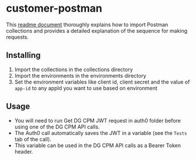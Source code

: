 # customer-postman

This [readme document](https://mylifedigital.readme.io/docs/postman-collections) thoroughly explains how to import Postman collections and provides a detailed explanation of the sequence for making requests.

## Installing

1. Import the collections in the collections directory
2. Import the environments in the environments directory
3. Set the environment variables like client id, client secret and the value of `app-id` to any appId you want to use based on environment

## Usage

- You will need to run Get DG CPM JWT request in auth0 folder before using one of the DG CPM API calls.
- The Auth0 call automatically saves the JWT in a variable (see the `Tests` tab of the call).
- This variable can be used in the DG CPM API calls as a Bearer Token header.
